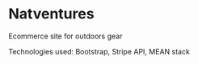 # Natventures  
Ecommerce site for outdoors gear  

Technologies used: Bootstrap, Stripe API, MEAN stack
